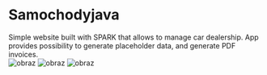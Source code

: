 # Samochodyjava
Simple website built with SPARK that allows to manage car dealership. App provides possibility to generate placeholder data, and generate PDF invoices. 
<br/>
![obraz](https://github.com/pinsvin00/samochodyjava/assets/77679510/011f4195-c7c4-4a67-86e8-06098c94ab18)
![obraz](https://github.com/pinsvin00/samochodyjava/assets/77679510/57dee9ad-57d4-4216-b23c-89f6b131bcf7)
![obraz](https://github.com/pinsvin00/samochodyjava/assets/77679510/dec32aaa-5e85-493e-8805-be0c08c69121)
